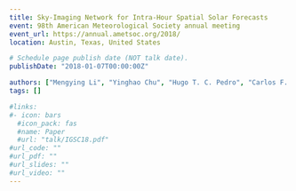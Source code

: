 ```yaml
---
title: Sky-Imaging Network for Intra-Hour Spatial Solar Forecasts
event: 98th American Meteorological Society annual meeting
event_url: https://annual.ametsoc.org/2018/
location: Austin, Texas, United States

# Schedule page publish date (NOT talk date).
publishDate: "2018-01-07T00:00:00Z"

authors: ["Mengying Li", "Yinghao Chu", "Hugo T. C. Pedro", "Carlos F. M. Coimbra" ]
tags: []

#links:
#- icon: bars
  #icon_pack: fas
  #name: Paper
  #url: "talk/IGSC18.pdf"
#url_code: ""
#url_pdf: ""
#url_slides: ""
#url_video: ""
---
```

